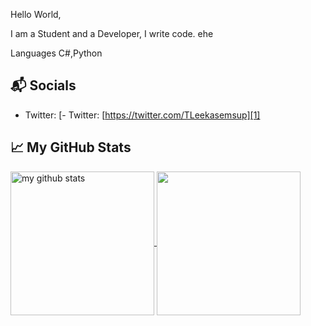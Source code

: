 Hello World,

I am a Student and a Developer, I write code. ehe

Languages
C#,Python

## 📬 Socials

- Twitter: [- Twitter: [https://twitter.com/TLeekasemsup][1]

## &#x1f4c8; My GitHub Stats

<a href="https://github.com/TheeLeekasemsup">
  <img align="center" src="https://github-readme-stats.vercel.app/api?username=TheeLeekasemsup&theme=github_light" alt="my github stats" height="230"/>
</a>

<a href="https://github.com/TheeLeekasemsup">
  <img align="center" src="https://github-readme-stats.vercel.app/api/top-langs/?username=TheeLeekasemsup&theme=github_light" height="230"/>
</a>

[1]: https://twitter.com/intent/follow?screen_name=TLeekasemsup
[2]: https://github.com/TheeLeekasemsup
